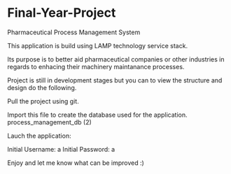 # Final-Year-Project
Pharmaceutical Process Management System

This application is build using LAMP technology service stack.

Its purpose is to better aid pharmaceutical companies or other industries in regards to enhacing their machinery maintanance processes.

Project is still in development stages but you can to view the structure and design do the following.

Pull the project using git.

Import this file to create the database used for the application.
process_management_db (2) 

Lauch the application:

Initial Username: a
Initial Password: a

Enjoy and let me know what can be improved :)
